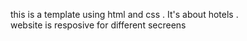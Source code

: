 this is a template using html and css . It's about hotels .
<br>
website is resposive for different secreens

